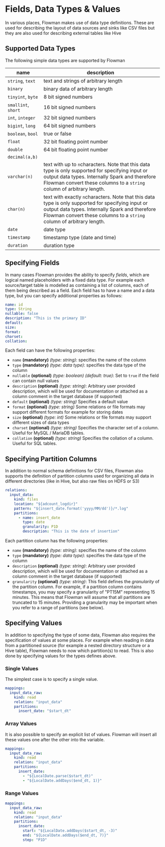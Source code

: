 # Fields, Data Types & Values

In various places, Flowman makes use of data type definitions. These are used for describing the layout of
data sources and sinks like CSV files but they are also used for describing external tables like Hive 

## Supported Data Types

The following simple data types are supported by Flowman

| name                | description                                                                                                                                                                                                                   |
|---------------------|-------------------------------------------------------------------------------------------------------------------------------------------------------------------------------------------------------------------------------|
| `string`, `text`    | text and strings of arbitrary length                                                                                                                                                                                          |
| `binary`            | binary data of arbitrary length                                                                                                                                                                                               |
| `tinyint`, `byte`   | 8 bit signed numbers                                                                                                                                                                                                          |
| `smallint`, `short` | 16 bit signed numbers                                                                                                                                                                                                         |
| `int`, `integer`    | 32 bit signed numbers                                                                                                                                                                                                         |
| `bigint`, `long`    | 64 bit signed numbers                                                                                                                                                                                                         |
| `boolean`, `bool`   | true or false                                                                                                                                                                                                                 |
| `float`             | 32 bit floating point number                                                                                                                                                                                                  |
| `double`            | 64 bit floating point number                                                                                                                                                                                                  |
| `decimal(a,b)`      |                                                                                                                                                                                                                               |
| `varchar(n)`        | text with up to `n`characters. Note that this data type is only supported for specifying input or output data types. Internally Spark and therefore Flowman convert these columns to a `string` column of arbitrary length.   |
| `char(n)`           | text with exactly `n`characters. Note that this data type is only supported for specifying input or output data types. Internally Spark and therefore Flowman convert these columns to a `string` column of arbitrary length. |
| `date`              | date type                                                                                                                                                                                                                     |
| `timestamp`         | timestamp type (date and time)                                                                                                                                                                                                |
| `duration`          | duration type                                                                                                                                                                                                                 |


## Specifying Fields
In many cases Flowman provides the ability to specify *fields*, which are logical named placeholders with a fixed data
type. For example each source/target table is modelled as containing a list of columns, each of them being described
as a field. Each field has to have a name and a data type, but you can specify additional properties as follows:
```yaml
name: id
type: String
nullable: false
description: "This is the primary ID"
default:
size:
format:
charset:
collation:
```
Each field can have the following properties:
* `name` **(mandatory)** *(type: string)*: specifies the name of the column
* `type` **(mandatory)** *(type: data type)*: specifies the data type of the column
* `nullable` **(optional)** *(type: boolean)* *(default: true)*: Set to `true` if the field can contain null values
* `description` **(optional)** *(type: string)*: Arbitrary user provided description, which will be used for
documentation or attached as a column comment in the target database (if supported)
* `default` **(optional)** *(type: string)* Specifies a default value
* `format` **(optional)** *(type: string)* Some relations or file formats may support different formats for example
  for storing dates
* `size` **(optional)** *(type: int)* Some relations or file formats may support different sizes of data types
* `charset` **(optional)** *(type: string)* Specifies the character set of a column. Useful for MySQL / MariaDB tables.
* `collation` **(optional)** *(type: string)* Specifies the collation of a column. Useful for SQL tables.


## Specifying Partition Columns
In addition to normal schema definitions for CSV files, Flowman also supports the definition of partition columns used
for organizing all data in different directories (like in Hive, but also raw files on HDFS or S3)
```yaml
relations:
  input_data:
    kind: files
    location: "${adcount_logdir}"
    pattern: "${insert_date.format('yyyy/MM/dd')}/*.log"
    partitions:
      - name: insert_date
        type: date
        granularity: P1D
        description: "This is the date of insertion"
```
Each partition column has the following properties:
* `name` **(mandatory)** *(type: string)*: specifies the name of the column
* `type` **(mandatory)** *(type: data type)*: specifies the data type of the column
* `description` **(optional)** *(type: string)*: Arbitrary user provided description, which will be used for
  documentation or attached as a column comment in the target database (if supported)
* `granularity` **(optional)** *(type: string)*: This field defines the *granularity* of the partition column. For
example, if a partition column contains timestamps, you may specify a granularity of "PT15M" representing 15 minutes.
This means that Flowman will assume that all partitions are truncated to 15 minutes. Providing a granularity may be
important when you refer to a range of partitions (see below).


## Specifying Values

In addition to specifying the type of some data, Flowman also requires the specification of values at some places. For
example when reading in data from a partitioned source (for example a nested directory structure or a Hive table), 
Flowman needs to now which partition(s) to read. This is also done by specifying values for the types defines above.

### Single Values
The simplest case is to specify a single value.
```yaml
mappings:
  input_data_raw:
    kind: read
    relation: "input_data"
    partitions:
      insert_date: "$start_dt"
```

### Array Values
It is also possible to specify an explicit list of values. Flowman will insert all these values one after the other
into the variable.
```yaml
mappings:
  input_data_raw:
    kind: read
    relation: "input_data"
    partitions:
      insert_date:
        - "${LocalDate.parse($start_dt)"
        - "${LocalDate.addDays($end_dt, 1)}"
```


### Range Values
```yaml
mappings:
  input_data_raw:
    kind: read
    relation: "input_data"
    partitions:
      insert_date:
        start: "${LocalDate.addDays($start_dt, -3)"
        end: "${LocalDate.addDays($end_dt, 7)}"
        step: "P1D"
```
